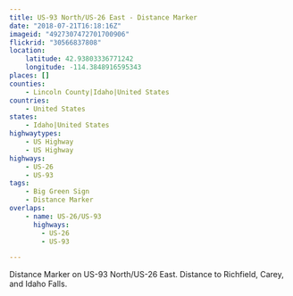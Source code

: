 ```yaml
---
title: US-93 North/US-26 East - Distance Marker
date: "2018-07-21T16:18:16Z"
imageid: "4927307472701700906"
flickrid: "30566837808"
location:
    latitude: 42.93803336771242
    longitude: -114.3848916595343
places: []
counties:
    - Lincoln County|Idaho|United States
countries:
    - United States
states:
    - Idaho|United States
highwaytypes:
    - US Highway
    - US Highway
highways:
    - US-26
    - US-93
tags:
    - Big Green Sign
    - Distance Marker
overlaps:
    - name: US-26/US-93
      highways:
        - US-26
        - US-93

---
```

Distance Marker on US-93 North/US-26 East.  Distance to Richfield, Carey, and Idaho Falls.